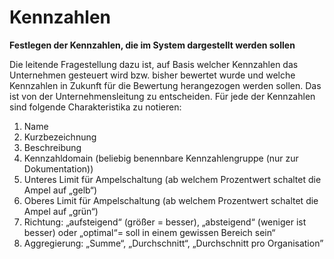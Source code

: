 # Kennzahlen

**Festlegen der Kennzahlen, die im System dargestellt werden sollen**

Die leitende Fragestellung dazu ist, auf Basis welcher Kennzahlen das Unternehmen gesteuert wird bzw. bisher bewertet wurde und welche Kennzahlen in Zukunft für die Bewertung herangezogen werden sollen. Das ist von der Unternehmensleitung zu entscheiden. Für jede der Kennzahlen sind folgende Charakteristika zu notieren:

1. Name
2. Kurzbezeichnung
3. Beschreibung
4. Kennzahldomain (beliebig benennbare Kennzahlengruppe (nur zur Dokumentation))
5. Unteres Limit für Ampelschaltung (ab welchem Prozentwert schaltet die Ampel auf „gelb“)
6. Oberes Limit für Ampelschaltung (ab welchem Prozentwert schaltet die Ampel auf „grün“)
7. Richtung: „aufsteigend“ (größer = besser), „absteigend“ (weniger ist besser) oder „optimal“= soll in einem gewissen Bereich sein“
8. Aggregierung: „Summe“, „Durchschnitt“, „Durchschnitt pro Organisation”
